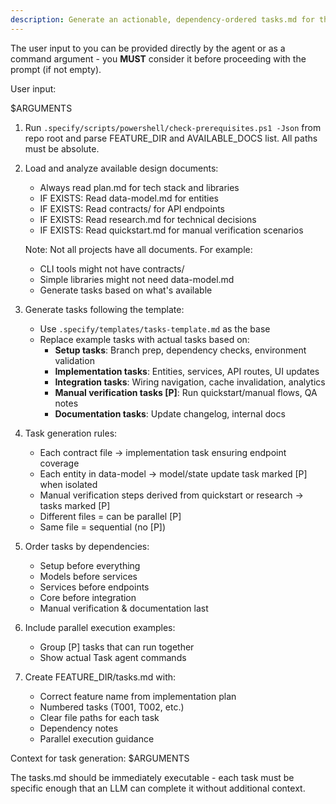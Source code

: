 ```yaml
---
description: Generate an actionable, dependency-ordered tasks.md for the feature based on available design artifacts.
---
```


The user input to you can be provided directly by the agent or as a command argument - you **MUST** consider it before proceeding with the prompt (if not empty).

User input:

$ARGUMENTS

1. Run `.specify/scripts/powershell/check-prerequisites.ps1 -Json` from repo root and parse FEATURE_DIR and AVAILABLE_DOCS list. All paths must be absolute.
2. Load and analyze available design documents:
   - Always read plan.md for tech stack and libraries
   - IF EXISTS: Read data-model.md for entities
   - IF EXISTS: Read contracts/ for API endpoints
   - IF EXISTS: Read research.md for technical decisions
   - IF EXISTS: Read quickstart.md for manual verification scenarios

   Note: Not all projects have all documents. For example:
   - CLI tools might not have contracts/
   - Simple libraries might not need data-model.md
   - Generate tasks based on what's available

3. Generate tasks following the template:
   - Use `.specify/templates/tasks-template.md` as the base
   - Replace example tasks with actual tasks based on:
     * **Setup tasks**: Branch prep, dependency checks, environment validation
     * **Implementation tasks**: Entities, services, API routes, UI updates
     * **Integration tasks**: Wiring navigation, cache invalidation, analytics
     * **Manual verification tasks [P]**: Run quickstart/manual flows, QA notes
     * **Documentation tasks**: Update changelog, internal docs

4. Task generation rules:
   - Each contract file → implementation task ensuring endpoint coverage
   - Each entity in data-model → model/state update task marked [P] when isolated
   - Manual verification steps derived from quickstart or research → tasks marked [P]
   - Different files = can be parallel [P]
   - Same file = sequential (no [P])

5. Order tasks by dependencies:
   - Setup before everything
   - Models before services
   - Services before endpoints
   - Core before integration
   - Manual verification & documentation last

6. Include parallel execution examples:
   - Group [P] tasks that can run together
   - Show actual Task agent commands

7. Create FEATURE_DIR/tasks.md with:
   - Correct feature name from implementation plan
   - Numbered tasks (T001, T002, etc.)
   - Clear file paths for each task
   - Dependency notes
   - Parallel execution guidance

Context for task generation: $ARGUMENTS

The tasks.md should be immediately executable - each task must be specific enough that an LLM can complete it without additional context.
